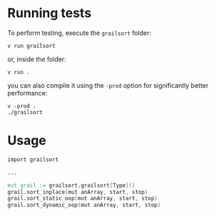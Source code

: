# Running tests
To perform testing, execute the `grailsort` folder:
```
v run grailsort
```
or, inside the folder:
```
v run .
```
you can also compile it using the `-prod` option for significantly better performance:
```
v -prod .
./grailsort
```
# Usage
```v
import grailsort

...

mut grail := grailsort.grailsort[Type]()
grail.sort_inplace(mut anArray, start, stop)
grail.sort_static_oop(mut anArray, start, stop)
grail.sort_dynamic_oop(mut anArray, start, stop)
```
